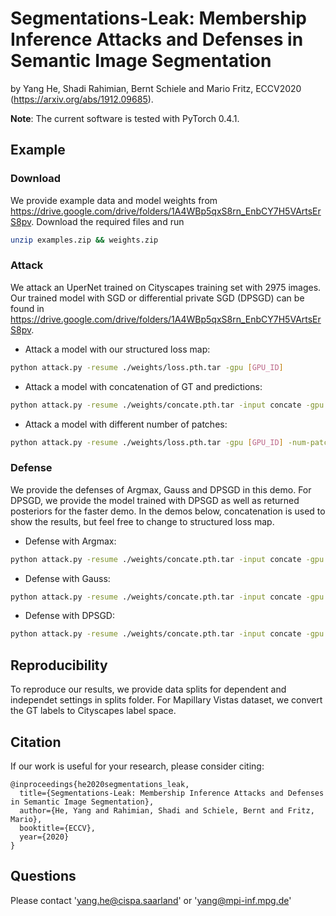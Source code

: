# Segmentations-Leak: Membership Inference Attacks and Defenses in Semantic Image Segmentation
by Yang He, Shadi Rahimian, Bernt Schiele and Mario Fritz, ECCV2020 (https://arxiv.org/abs/1912.09685).

**Note**: The current software is tested with PyTorch 0.4.1.

## Example
### Download
We provide example data and model weights from https://drive.google.com/drive/folders/1A4WBp5qxS8rn_EnbCY7H5VArtsErS8pv. Download the required files and run
```bash
unzip examples.zip && weights.zip
```
### Attack
We attack an UperNet trained on Cityscapes training set with 2975 images. Our trained model with SGD or differential private SGD (DPSGD) can be found in 
https://drive.google.com/drive/folders/1A4WBp5qxS8rn_EnbCY7H5VArtsErS8pv.

- Attack a model with our structured loss map:
```bash
python attack.py -resume ./weights/loss.pth.tar -gpu [GPU_ID]
```
- Attack a model with concatenation of GT and predictions:
```bash
python attack.py -resume ./weights/concate.pth.tar -input concate -gpu [GPU_ID]
```
- Attack a model with different number of patches:
```bash
python attack.py -resume ./weights/loss.pth.tar -gpu [GPU_ID] -num-patch [NUM]
```

### Defense
We provide the defenses of Argmax, Gauss and DPSGD in this demo. For DPSGD, we provide the model trained with DPSGD as well as returned posteriors for the faster demo. In the demos below, concatenation is used to show the results, but feel free to change to structured loss map.

- Defense with Argmax:
```bash
python attack.py -resume ./weights/concate.pth.tar -input concate -gpu [GPU_ID] -argmax
```

- Defense with Gauss:
```bash
python attack.py -resume ./weights/concate.pth.tar -input concate -gpu [GPU_ID] -gauss [STD_NOISE]
```

- Defense with DPSGD:
```bash
python attack.py -resume ./weights/concate.pth.tar -input concate -gpu [GPU_ID] -dpsgd
```

## Reproducibility
To reproduce our results, we provide data splits for dependent and independet settings in splits folder. For Mapillary Vistas dataset, we convert the GT labels to Cityscapes label space.

## Citation
If our work is useful for your research, please consider citing:

    @inproceedings{he2020segmentations_leak,
      title={Segmentations-Leak: Membership Inference Attacks and Defenses in Semantic Image Segmentation},
      author={He, Yang and Rahimian, Shadi and Schiele, Bernt and Fritz, Mario},
      booktitle={ECCV},
      year={2020}
    }

## Questions

Please contact 'yang.he@cispa.saarland' or 'yang@mpi-inf.mpg.de'
